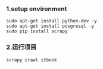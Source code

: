 ### 1.setup environment

```
sudo apt-get install python-dev -y
sudo apt-get install posgresql -y
sudo pip install scrapy
```

### 2.运行项目
```
scrapy crawl itbook
```
